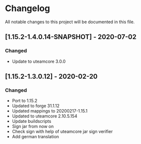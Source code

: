 # Changelog
All notable changes to this project will be documented in this file.

## [1.15.2-1.4.0.14-SNAPSHOT] - 2020-07-02
### Changed
 - Update to uteamcore 3.0.0

## [1.15.2-1.3.0.12] - 2020-02-20
### Changed
 - Port to 1.15.2
 - Updated to forge 31.1.12
 - Updated mappings to 20200217-1.15.1
 - Updated to uteamcore 2.10.5.154
 - Update buildscripts
 - Sign jar from now on
 - Check sign with help of uteamcore jar sign verifier
 - Add german translation